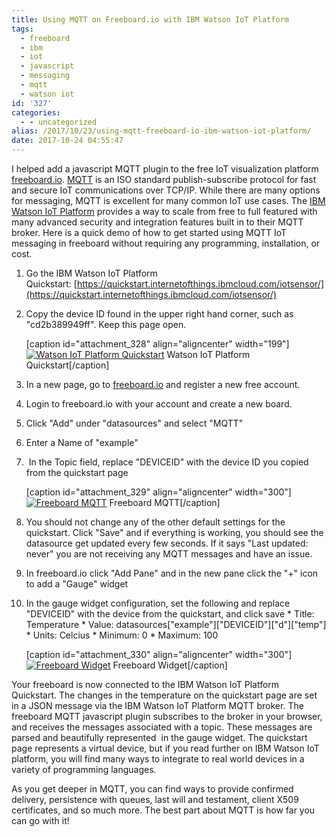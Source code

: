 ```yaml
---
title: Using MQTT on Freeboard.io with IBM Watson IoT Platform
tags:
  - freeboard
  - ibm
  - iot
  - javascript
  - messaging
  - mqtt
  - watson iot
id: '327'
categories:
  - - uncategorized
alias: /2017/10/23/using-mqtt-freeboard-io-ibm-watson-iot-platform/
date: 2017-10-24 04:55:47
---
```


I helped add a javascript MQTT plugin to the free IoT visualization platform [freeboard.io](https://freeboard.io). [MQTT](http://mqtt.org/) is an ISO standard publish-subscribe protocol for fast and secure IoT communications over TCP/IP. While there are many options for messaging, MQTT is excellent for many common IoT use cases. The [IBM Watson IoT Platform](https://internetofthings.ibmcloud.com/) provides a way to scale from free to full featured with many advanced security and integration features built in to their MQTT broker. Here is a quick demo of how to get started using MQTT IoT messaging in freeboard without requiring any programming, installation, or cost.
<!-- more -->
1.  Go the IBM Watson IoT Platform Quickstart: [https://quickstart.internetofthings.ibmcloud.com/iotsensor/](https://quickstart.internetofthings.ibmcloud.com/iotsensor/)
2.  Copy the device ID found in the upper right hand corner, such as "cd2b389949ff". Keep this page open.
    
    \[caption id="attachment\_328" align="aligncenter" width="199"\][![Watson IoT Platform Quickstart](https://benchodroff.com/wp-content/uploads/2017/10/quickstart-199x300.png)](https://benchodroff.com/wp-content/uploads/2017/10/quickstart.png) Watson IoT Platform Quickstart\[/caption\]
    
3.  In a new page, go to [freeboard.io](https://freeboard.io) and register a new free account.
4.  Login to freeboard.io with your account and create a new board.
5.  Click "Add" under "datasources" and select "MQTT"
6.  Enter a Name of "example"
7.   In the Topic field, replace "DEVICEID" with the device ID you copied from the quickstart page
    
    \[caption id="attachment\_329" align="aligncenter" width="300"\][![Freeboard MQTT](https://benchodroff.com/wp-content/uploads/2017/10/freeboard_mqtt-300x263.png)](https://benchodroff.com/wp-content/uploads/2017/10/freeboard_mqtt.png) Freeboard MQTT\[/caption\]
    
8.  You should not change any of the other default settings for the quickstart. Click "Save" and if everything is working, you should see the datasource get updated every few seconds. If it says "Last updated: never" you are not receiving any MQTT messages and have an issue.
9.  In freeboard.io click "Add Pane" and in the new pane click the "+" icon to add a "Gauge" widget
10.  In the gauge widget configuration, set the following and replace "DEVICEID" with the device from the quickstart, and click save
    *   Title: Temperature
    *   Value: datasources\["example"\]\["DEVICEID"\]\["d"\]\["temp"\]
    *   Units: Celcius
    *   Minimum: 0
    *   Maximum: 100
        
        \[caption id="attachment\_330" align="aligncenter" width="300"\][![Freeboard Widget](https://benchodroff.com/wp-content/uploads/2017/10/freeboard_temperature-300x222.png)](https://benchodroff.com/wp-content/uploads/2017/10/freeboard_temperature.png) Freeboard Widget\[/caption\]
        

Your freeboard is now connected to the IBM Watson IoT Platform Quickstart. The changes in the temperature on the quickstart page are set in a JSON message via the IBM Watson IoT Platform MQTT broker. The freeboard MQTT javascript plugin subscribes to the broker in your browser, and receives the messages associated with a topic. These messages are parsed and beautifully represented  in the gauge widget. The quickstart page represents a virtual device, but if you read further on IBM Watson IoT platform, you will find many ways to integrate to real world devices in a variety of programming languages.

As you get deeper in MQTT, you can find ways to provide confirmed delivery, persistence with queues, last will and testament, client X509 certificates, and so much more. The best part about MQTT is how far you can go with it!